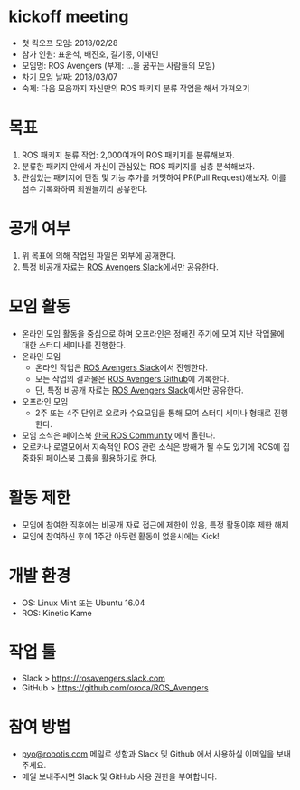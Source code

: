 # kickoff meeting
- 첫 킥오프 모임: 2018/02/28
- 참가 인원: 표윤석, 배진호, 길기종, 이재민
- 모임명: ROS Avengers (부제: ...을 꿈꾸는 사람들의 모임)
- 차기 모임 날짜: 2018/03/07
- 숙제: 다음 모음까지 자신만의 ROS 패키지 분류 작업을 해서 가져오기

# 목표
1. ROS 패키지 분류 작업: 2,000여개의 ROS 패키지를 분류해보자.
1. 분류한 패키지 안에서 자신이 관심있는 ROS 패키지를 심층 분석해보자.
1. 관심있는 패키지에 단점 및 기능 추가를 커밋하여 PR(Pull Request)해보자. 이를 점수 기록화하여 회원들끼리 공유한다.

# 공개 여부
1. 위 목표에 의해 작업된 파일은 외부에 공개한다.
1. 특정 비공개 자료는 [ROS Avengers Slack](https://rosavengers.slack.com)에서만 공유한다.

# 모임 활동
- 온라인 모임 활동을 중심으로 하며 오프라인은 정해진 주기에 모여 지난 작업물에 대한 스터디 세미나를 진행한다.
- 온라인 모임
  - 온라인 작업은 [ROS Avengers Slack](https://rosavengers.slack.com)에서 진행한다.
  - 모든 작업의 결과물은 [ROS Avengers Github](https://github.com/oroca/ROS_Avengers)에 기록한다.
  - 단, 특정 비공개 자료는 [ROS Avengers Slack](https://rosavengers.slack.com)에서만 공유한다.
- 오프라인 모임
  - 2주 또는 4주 단위로 오로카 수요모임을 통해 모여 스터디 세미나 형태로 진행한다. 
- 모임 소식은 페이스북 [한국 ROS Community](https://www.facebook.com/groups/427060150825583/) 에서 올린다.
- 오로카나 로열모에서 지속적인 ROS 관련 소식은 방해가 될 수도 있기에 ROS에 집중화된 페이스북 그룹을 활용하기로 한다.

# 활동 제한
- 모임에 참여한 직후에는 비공개 자료 접근에 제한이 있음, 특정 활동이후 제한 해제
- 모임에 참여하신 후에 1주간 아무런 활동이 없을시에는 Kick! 
 
# 개발 환경
- OS: Linux Mint 또는 Ubuntu 16.04
- ROS: Kinetic Kame

# 작업 툴
- Slack > https://rosavengers.slack.com
- GitHub > https://github.com/oroca/ROS_Avengers

# 참여 방법
- pyo@robotis.com 메일로 성함과 Slack 및 Github 에서 사용하실 이메일을 보내주세요.
- 메일 보내주시면 Slack 및 GitHub 사용 권한을 부여합니다.